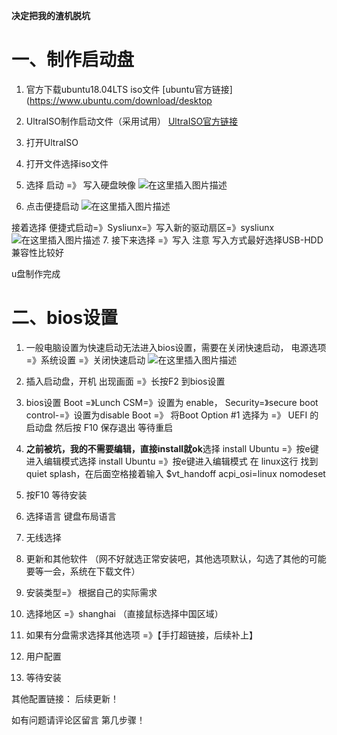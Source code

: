 **决定把我的渣机脱坑**

# 一、制作启动盘

 1. 官方下载ubuntu18.04LTS iso文件
	 	[ubuntu官方链接](https://www.ubuntu.com/download/desktop
	
 2. UltraISO制作启动文件（采用试用）
	 	[UltraISO官方链接](http://cn.ultraiso.net/xiazai.html)
 3. 打开UltraISO 
 4. 打开文件选择iso文件
 5. 选择      启动 =》 写入硬盘映像
	 	![在这里插入图片描述](https://img-blog.csdnimg.cn/2019012600142722.png?x-oss-process=image/watermark,type_ZmFuZ3poZW5naGVpdGk,shadow_10,text_aHR0cHM6Ly9ibG9nLmNzZG4ubmV0L3FxXzQyODA2NDE2,size_16,color_FFFFFF,t_70)
 6. 点击便捷启动
	 	![在这里插入图片描述](https://img-blog.csdnimg.cn/20190126001604436.png?x-oss-process=image/watermark,type_ZmFuZ3poZW5naGVpdGk,shadow_10,text_aHR0cHM6Ly9ibG9nLmNzZG4ubmV0L3FxXzQyODA2NDE2,size_16,color_FFFFFF,t_70)


 接着选择  便捷式启动=》Sysliunx=》写入新的驱动扇区=》sysliunx
 ![在这里插入图片描述](https://img-blog.csdnimg.cn/20190126001809177.png?x-oss-process=image/watermark,type_ZmFuZ3poZW5naGVpdGk,shadow_10,text_aHR0cHM6Ly9ibG9nLmNzZG4ubmV0L3FxXzQyODA2NDE2,size_16,color_FFFFFF,t_70)
 7. 接下来选择  =》写入
	 	注意 写入方式最好选择USB-HDD 兼容性比较好

u盘制作完成

# 二、bios设置

 1. 一般电脑设置为快速启动无法进入bios设置，需要在关闭快速启动， 电源选项=》系统设置 =》关闭快速启动
![在这里插入图片描述](https://img-blog.csdnimg.cn/20190126002224544.png?x-oss-process=image/watermark,type_ZmFuZ3poZW5naGVpdGk,shadow_10,text_aHR0cHM6Ly9ibG9nLmNzZG4ubmV0L3FxXzQyODA2NDE2,size_16,color_FFFFFF,t_70)
 2. 插入启动盘，开机 出现画面  =》长按F2 到bios设置
 3. bios设置
    Boot =》Lunch CSM=》设置为 enable，
    Security=》secure boot control-=》设置为disable
    Boot =》 将Boot Option #1 选择为 =》 UEFI 的启动盘
    然后按 F10 保存退出
    等待重启


 4. **之前被坑，我的不需要编辑，直接install就ok**选择 install Ubuntu =》按e键进入编辑模式选择 install Ubuntu =》按e键进入编辑模式
	 	在 linux这行 找到quiet splash，在后面空格接着输入 $vt_handoff acpi_osi=linux nomodeset
 6. 按F10 等待安装
 7. 选择语言 键盘布局语言
 8. 无线选择
 9. 更新和其他软件  （网不好就选正常安装吧，其他选项默认，勾选了其他的可能要等一会，系统在下载文件）
 10. 安装类型=》 根据自己的实际需求
 11. 选择地区 =》shanghai  （直接鼠标选择中国区域）  
 12. 如果有分盘需求选择其他选项
	 		=》【手打超链接，后续补上】 
 13. 用户配置
 14. 等待安装

其他配置链接：
	后续更新！

如有问题请评论区留言 第几步骤！

 


 	

